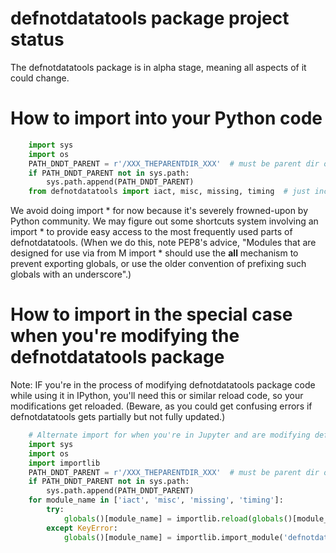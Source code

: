 
defnotdatatools package project status
================================================================================
The defnotdatatools package is in alpha stage, meaning all aspects of it could change.



How to import into your Python code
================================================================================
```Python
    import sys
    import os
    PATH_DNDT_PARENT = r'/XXX_THEPARENTDIR_XXX'  # must be parent dir of defnotdatatools
    if PATH_DNDT_PARENT not in sys.path:
        sys.path.append(PATH_DNDT_PARENT)
    from defnotdatatools import iact, misc, missing, timing  # just include the ones you need
```

We avoid doing import * for now because it's severely frowned-upon by Python community. We may figure out some shortcuts system involving an import * to provide easy access to the most frequently used parts of defnotdatatools. (When we do this, note PEP8's advice, "Modules that are designed for use via from M import * should use the __all__ mechanism to prevent exporting globals, or use the older convention of prefixing such globals with an underscore".)



How to import in the special case when you're modifying the defnotdatatools package
================================================================================
Note: IF you're in the process of modifying defnotdatatools package code while using it in IPython, you'll need this or similar reload code, so your modifications get reloaded. (Beware, as you could get confusing errors if defnotdatatools gets partially but not fully updated.)

```Python
    # Alternate import for when you're in Jupyter and are modifying defnotdatatools code
    import sys
    import os
    import importlib
    PATH_DNDT_PARENT = r'/XXX_THEPARENTDIR_XXX'  # must be parent dir of defnotdatatools
    if PATH_DNDT_PARENT not in sys.path:
        sys.path.append(PATH_DNDT_PARENT)
    for module_name in ['iact', 'misc', 'missing', 'timing']:
        try:
            globals()[module_name] = importlib.reload(globals()[module_name])
        except KeyError:
            globals()[module_name] = importlib.import_module('defnotdatatools.' + module_name)
```
